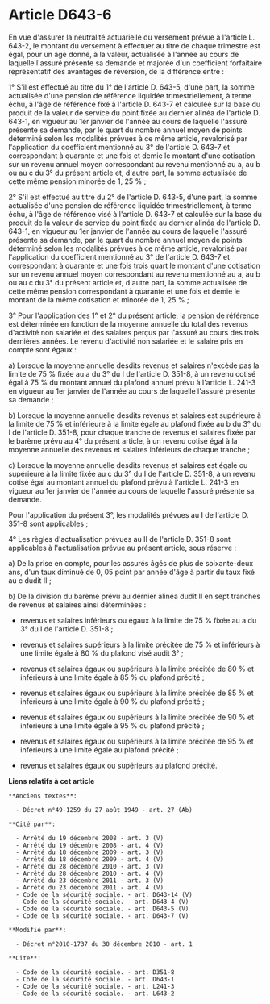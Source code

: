 # Article D643-6

En vue d'assurer la neutralité actuarielle du versement prévue à l'article L. 643-2, le montant du versement à effectuer au
titre de chaque trimestre est égal, pour un âge donné, à la valeur, actualisée à l'année au cours de laquelle l'assuré
présente sa demande et majorée d'un coefficient forfaitaire représentatif des avantages de réversion, de la différence
entre : 

1° S'il est effectué au titre du 1° de l'article D. 643-5, d'une part, la somme actualisée d'une pension de référence
liquidée trimestriellement, à terme échu, à l'âge de référence fixé à l'article D. 643-7 et calculée sur la base du produit
de la valeur de service du point fixée au dernier alinéa de l'article D. 643-1, en vigueur au 1er janvier de l'année au cours
de laquelle l'assuré présente sa demande, par le quart du nombre annuel moyen de points déterminé selon les modalités prévues
à ce même article, revalorisé par l'application du coefficient mentionné au 3° de l'article D. 643-7 et correspondant à
quarante et une fois et demie le montant d'une cotisation sur un revenu annuel moyen correspondant au revenu mentionné au a,
au b ou au c du 3° du présent article et, d'autre part, la somme actualisée de cette même pension minorée de 1, 25 % ; 

2° S'il est effectué au titre du 2° de l'article D. 643-5, d'une part, la somme actualisée d'une pension de référence
liquidée trimestriellement, à terme échu, à l'âge de référence visé à l'article D. 643-7 et calculée sur la base du produit
de la valeur de service du point fixée au dernier alinéa de l'article D. 643-1, en vigueur au 1er janvier de l'année au cours
de laquelle l'assuré présente sa demande, par le quart du nombre annuel moyen de points déterminé selon les modalités prévues
à ce même article, revalorisé par l'application du coefficient mentionné au 3° de l'article D. 643-7 et correspondant à
quarante et une fois trois quart le montant d'une cotisation sur un revenu annuel moyen correspondant au revenu mentionné au
a, au b ou au c du 3° du présent article et, d'autre part, la somme actualisée de cette même pension correspondant à quarante
et une fois et demie le montant de la même cotisation et minorée de 1, 25 % ; 

3° Pour l'application des 1° et 2° du présent article, la pension de référence est déterminée en fonction de la moyenne
annuelle du total des revenus d'activité non salariée et des salaires perçus par l'assuré au cours des trois dernières
années. Le revenu d'activité non salariée et le salaire pris en compte sont égaux : 

a) Lorsque la moyenne annuelle desdits revenus et salaires n'excède pas la limite de 75 % fixée au a du 3° du I de l'article
D. 351-8, à un revenu cotisé égal à 75 % du montant annuel du plafond annuel prévu à l'article L. 241-3 en vigueur au 1er
janvier de l'année au cours de laquelle l'assuré présente sa demande ; 

b) Lorsque la moyenne annuelle desdits revenus et salaires est supérieure à la limite de 75 % et inférieure à la limite égale
au plafond fixée au b du 3° du I de l'article D. 351-8, pour chaque tranche de revenus et salaires fixée par le barème prévu
au 4° du présent article, à un revenu cotisé égal à la moyenne annuelle des revenus et salaires inférieurs de chaque
tranche ; 

c) Lorsque la moyenne annuelle desdits revenus et salaires est égale ou supérieure à la limite fixée au c du 3° du I de
l'article D. 351-8, à un revenu cotisé égal au montant annuel du plafond prévu à l'article L. 241-3 en vigueur au 1er janvier
de l'année au cours de laquelle l'assuré présente sa demande. 

Pour l'application du présent 3°, les modalités prévues au I de l'article D. 351-8 sont applicables ; 

4° Les règles d'actualisation prévues au II de l'article D. 351-8 sont applicables à l'actualisation prévue au présent
article, sous réserve : 

a) De la prise en compte, pour les assurés âgés de plus de soixante-deux ans, d'un taux diminué de 0, 05 point par année
d'âge à partir du taux fixé au c dudit II ; 

b) De la division du barème prévu au dernier alinéa dudit II en sept tranches de revenus et salaires ainsi déterminées :

- revenus et salaires inférieurs ou égaux à la limite de 75 % fixée au a du 3° du I de l'article D. 351-8 ;

- revenus et salaires supérieurs à la limite précitée de 75 % et inférieurs à une limite égale à 80 % du plafond visé audit
3° ;

- revenus et salaires égaux ou supérieurs à la limite précitée de 80 % et inférieurs à une limite égale à 85 % du plafond
précité ;

- revenus et salaires égaux ou supérieurs à la limite précitée de 85 % et inférieurs à une limite égale à 90 % du plafond
précité ;

- revenus et salaires égaux ou supérieurs à la limite précitée de 90 % et inférieurs à une limite égale à 95 % du plafond
précité ;

- revenus et salaires égaux ou supérieurs à la limite précitée de 95 % et inférieurs à une limite égale au plafond précité ;

- revenus et salaires égaux ou supérieurs au plafond précité.

**Liens relatifs à cet article**

	**Anciens textes**:

	  - Décret n°49-1259 du 27 août 1949 - art. 27 (Ab)

	**Cité par**:

	  - Arrêté du 19 décembre 2008 - art. 3 (V)
	  - Arrêté du 19 décembre 2008 - art. 4 (V)
	  - Arrêté du 18 décembre 2009 - art. 3 (V)
	  - Arrêté du 18 décembre 2009 - art. 4 (V)
	  - Arrêté du 28 décembre 2010 - art. 3 (V)
	  - Arrêté du 28 décembre 2010 - art. 4 (V)
	  - Arrêté du 23 décembre 2011 - art. 3 (V)
	  - Arrêté du 23 décembre 2011 - art. 4 (V)
	  - Code de la sécurité sociale. - art. D643-14 (V)
	  - Code de la sécurité sociale. - art. D643-4 (V)
	  - Code de la sécurité sociale. - art. D643-5 (V)
	  - Code de la sécurité sociale. - art. D643-7 (V)

	**Modifié par**:

	  - Décret n°2010-1737 du 30 décembre 2010 - art. 1

	**Cite**:

	  - Code de la sécurité sociale. - art. D351-8
	  - Code de la sécurité sociale. - art. D643-1
	  - Code de la sécurité sociale. - art. L241-3
	  - Code de la sécurité sociale. - art. L643-2
